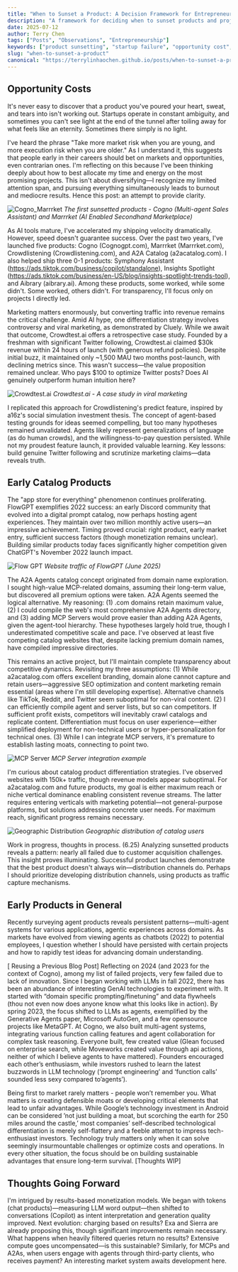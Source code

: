 ```yaml
---
title: "When to Sunset a Product: A Decision Framework for Entrepreneurs"
description: "A framework for deciding when to sunset products and projects. Understanding opportunity costs, sunk cost fallacy, and making difficult decisions about failing ventures. Essential guidance for startup founders and product managers."
date: 2025-07-12
author: Terry Chen
tags: ["Posts", "Observations", "Entrepreneurship"]
keywords: ["product sunsetting", "startup failure", "opportunity cost", "product lifecycle", "when to quit startup", "sunk cost fallacy", "product management decisions", "startup pivoting", "resource allocation", "entrepreneurial decision making", "failing fast", "product strategy"]
slug: "when-to-sunset-a-product"
canonical: "https://terrylinhaochen.github.io/posts/when-to-sunset-a-product/"
---
```


## Opportunity Costs

It's never easy to discover that a product you've poured your heart, sweat, and tears into isn't working out. Startups operate in constant ambiguity, and sometimes you can't see light at the end of the tunnel after toiling away for what feels like an eternity. Sometimes there simply is no light.

I've heard the phrase "Take more market risk when you are young, and more execution risk when you are older." As I understand it, this suggests that people early in their careers should bet on markets and opportunities, even contrarian ones. I'm reflecting on this because I've been thinking deeply about how to best allocate my time and energy on the most promising projects. This isn't about diversifying—I recognize my limited attention span, and pursuing everything simultaneously leads to burnout and mediocre results. Hence this post: an attempt to provide clarity.

![Cogno_Marrrket](/images/posts/sunsetting_projects/cogno_marrrket.png)
*The first sunsetted products - Cogno (Multi-agent Sales Assistant) and Marrrket (AI Enabled Secondhand Marketplace)*

As AI tools mature, I've accelerated my shipping velocity dramatically. However, speed doesn't guarantee success. Over the past two years, I've launched five products: Cogno (Cognogpt.com), Marrrket (Marrrket.com), Crowdlistening (Crowdlistening.com), and A2A Catalog (a2acatalog.com). I also helped ship three 0-1 products: Symphony Assistant (https://ads.tiktok.com/business/copilot/standalone), Insights Spotlight (https://ads.tiktok.com/business/en-US/blog/insights-spotlight-trends-tool), and Aibrary (aibrary.ai). Among these products, some worked, while some didn't. Some worked, others didn't. For transparency, I'll focus only on projects I directly led.

Marketing matters enormously, but converting traffic into revenue remains the critical challenge. Amid AI hype, one differentiation strategy involves controversy and viral marketing, as demonstrated by Cluely. While we await that outcome, Crowdtest.ai offers a retrospective case study. Founded by a freshman with significant Twitter following, Crowdtest.ai claimed $30k revenue within 24 hours of launch (with generous refund policies). Despite initial buzz, it maintained only ~1,500 MAU two months post-launch, with declining metrics since. This wasn't success—the value proposition remained unclear. Who pays $100 to optimize Twitter posts? Does AI genuinely outperform human intuition here?

![Crowdtest.ai](/images/posts/sunsetting_projects/crowdtest.png)
*Crowdtest.ai - A case study in viral marketing*

I replicated this approach for Crowdlistening's predict feature, inspired by a16z's social simulation investment thesis. The concept of agent-based testing grounds for ideas seemed compelling, but too many hypotheses remained unvalidated. Agents likely represent generalizations of language (as do human crowds), and the willingness-to-pay question persisted. While not my proudest feature launch, it provided valuable learning. Key lessons: build genuine Twitter following and scrutinize marketing claims—data reveals truth.

## Early Catalog Products 

The "app store for everything" phenomenon continues proliferating. FlowGPT exemplifies 2022 success: an early Discord community that evolved into a digital prompt catalog, now perhaps hosting agent experiences. They maintain over two million monthly active users—an impressive achievement. Timing proved crucial: right product, early market entry, sufficient success factors (though monetization remains unclear). Building similar products today faces significantly higher competition given ChatGPT's November 2022 launch impact.

![Flow GPT](/images/posts/sunsetting_projects/flow_gpt.png)
*Website traffic of FlowGPT (June 2025)*

The A2A Agents catalog concept originated from domain name exploration. I sought high-value MCP-related domains, assuming their long-term value, but discovered all premium options were taken. A2A Agents seemed the logical alternative. My reasoning: (1) .com domains retain maximum value, (2) I could compile the web's most comprehensive A2A Agents directory, and (3) adding MCP Servers would prove easier than adding A2A Agents, given the agent-tool hierarchy. These hypotheses largely hold true, though I underestimated competitive scale and pace. I've observed at least five competing catalog websites that, despite lacking premium domain names, have compiled impressive directories.

This remains an active project, but I'll maintain complete transparency about competitive dynamics. Revisiting my three assumptions: (1) While a2acatalog.com offers excellent branding, domain alone cannot capture and retain users—aggressive SEO optimization and content marketing remain essential (areas where I'm still developing expertise). Alternative channels like TikTok, Reddit, and Twitter seem suboptimal for non-viral content. (2) I can efficiently compile agent and server lists, but so can competitors. If sufficient profit exists, competitors will inevitably crawl catalogs and replicate content. Differentiation must focus on user experience—either simplified deployment for non-technical users or hyper-personalization for technical ones. (3) While I can integrate MCP servers, it's premature to establish lasting moats, connecting to point two.

![MCP Server](/images/posts/sunsetting_projects/mcp_server.png)
*MCP Server integration example*

I'm curious about catalog product differentiation strategies. I've observed websites with 150k+ traffic, though revenue models appear suboptimal. For a2acatalog.com and future products, my goal is either maximum reach or niche vertical dominance enabling consistent revenue streams. The latter requires entering verticals with marketing potential—not general-purpose platforms, but solutions addressing concrete user needs. For maximum reach, significant progress remains necessary.

![Geographic Distribution](/images/posts/sunsetting_projects/geo_distribution.png)
*Geographic distribution of catalog users*

Work in progress, thoughts in process. (6.25) Analyzing sunsetted products reveals a pattern: nearly all failed due to customer acquisition challenges. This insight proves illuminating. Successful product launches demonstrate that the best product doesn't always win—distribution channels do. Perhaps I should prioritize developing distribution channels, using products as traffic capture mechanisms.

## Early Products in General 

Recently surveying agent products reveals persistent patterns—multi-agent systems for various applications, agentic experiences across domains. As markets have evolved from viewing agents as chatbots (2022) to potential employees, I question whether I should have persisted with certain projects and how to rapidly test ideas for advancing domain understanding.

[ Reusing a Previous Blog Post] Reflecting on 2024 (and 2023 for the context of Cogno), among my list of failed projects, very few failed due to lack of innovation. Since I began working with LLMs in fall 2022, there has been an abundance of interesting GenAI technologies to experiment with. It started with “domain specific prompting/finetuning” and data flywheels (thou not even now does anyone know what this looks like in action). By spring 2023, the focus shifted to LLMs as agents, exemplified by the Generative Agents paper, Microsoft AutoGen, and a few opensource projects like MetaGPT. At Cogno, we also built multi-agent systems, integrating various function calling features and agent collaboration for complex task reasoning. Everyone built, few created value (Glean focused on enterprise search, while Moveworks created value through api actions, neither of which I believe agents to have mattered). Founders encouraged each other’s enthusiasm, while investors rushed to learn the latest buzzwords in LLM technology (‘prompt engineering’ and ‘function calls’ sounded less sexy compared to’agents’).

Being first to market rarely matters - people won’t remember you. What matters is creating defensible moats or developing critical elements that lead to unfair advantages. While Google’s technology investment in Android can be considered ’not just building a moat, but scorching the earth for 250 miles around the castle,’ most companies’ self-described technological differentiation is merely self-flattery and a feeble attempt to impress tech-enthusiast investors. Technology truly matters only when it can solve seemingly insurmountable challenges or optimize costs and operations. In every other situation, the focus should be on building sustainable advantages that ensure long-term survival. [Thoughts WIP]

## Thoughts Going Forward

I'm intrigued by results-based monetization models. We began with tokens (chat products)—measuring LLM word output—then shifted to conversations (Copilot) as intent interpretation and generation quality improved. Next evolution: charging based on results? Exa and Sierra are already proposing this, though significant improvements remain necessary. What happens when heavily filtered queries return no results? Extensive compute goes uncompensated—is this sustainable? Similarly, for MCPs and A2As, when users engage with agents through third-party clients, who receives payment? An interesting market system awaits development here.
